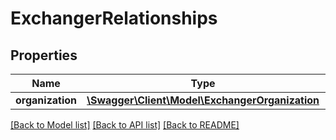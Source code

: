 # ExchangerRelationships

## Properties
Name | Type | Description | Notes
------------ | ------------- | ------------- | -------------
**organization** | [**\Swagger\Client\Model\ExchangerOrganization**](ExchangerOrganization.md) |  | [optional] 

[[Back to Model list]](../README.md#documentation-for-models) [[Back to API list]](../README.md#documentation-for-api-endpoints) [[Back to README]](../README.md)


